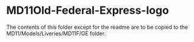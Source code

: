 # MD11Old-Federal-Express-logo
The contents of this folder except for the readme are to be copied to the MD11/Models/Liveries/MD11F/GE folder.
